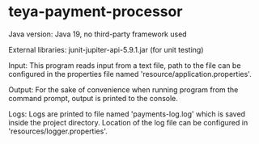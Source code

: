 # teya-payment-processor
Java version:  Java 19, no third-party framework used

External libraries: junit-jupiter-api-5.9.1.jar (for unit testing)

Input: This program reads input from a text file, path to the file can be configured in the properties file named 'resource/application.properties'.

Output: For the sake of convenience when running program from the command prompt, output is printed to the console.

Logs: Logs are printed to file named 'payments-log.log' which is saved inside the project directory. Location of the log file can be configured in 'resources/logger.properties'.
